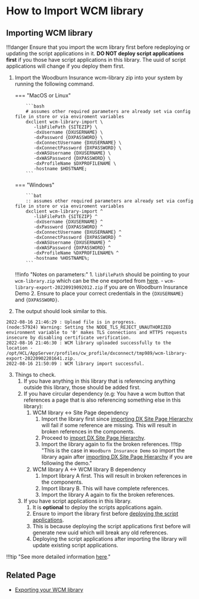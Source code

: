 # How to Import WCM library

## Importing WCM library
!!!danger
    Ensure that you import the wcm library first before redeploying or updating the script applications in it. **DO NOT deploy script applications first** if you those have script applications in this library. The uuid of script applications will change if you deploy them first.

1. Import the Woodburn Insurance wcm-library zip into your system by running the following command.

    === "MacOS or Linux"

           ```bash
           # assumes other required parameters are already set via config file in store or via enviroment variables
           dxclient wcm-library-import \
              -libFilePath {SITEZIP} \
              -dxUsername {DXUSERNAME} \
              -dxPassword {DXPASSWORD} \
              -dxConnectUsername {DXUSERNAME} \
              -dxConnectPassword {DXPASSWORD} \
              -dxWASUsername {DXUSERNAME} \
              -dxWASPassword {DXPASSWORD} \
              -dxProfileName $DXPROFILENAME \
              -hostname $HOSTNAME;
           ```

    === "Windows"

           ```bat
           :: assumes other required parameters are already set via config file in store or via enviroment variables
           dxclient wcm-library-import ^
              -libFilePath {SITEZIP} ^
              -dxUsername {DXUSERNAME} ^
              -dxPassword {DXPASSWORD} ^
              -dxConnectUsername {DXUSERNAME} ^
              -dxConnectPassword {DXPASSWORD} ^
              -dxWASUsername {DXUSERNAME} ^
              -dxWASPassword {DXPASSWORD} ^
              -dxProfileName %DXPROFILENAME% ^
              -hostname %HOSTNAME%;
           ```

    !!!info "Notes on parameters:"
         1. `libFilePath` should be pointing to your `wcm-library.zip` which can be the one exported from [here](export_wcm_library.md).
            - `wcm-library-export-20220919092012.zip` if you are on Woodburn Insurance Demo
         2. Ensure to place your correct credentials in the `{DXUSERNAME}` and `{DXPASSWORD}`.


2. The output should look similar to this.
  ```
  2022-08-16 21:46:29 : Upload file is in progress.
  (node:57924) Warning: Setting the NODE_TLS_REJECT_UNAUTHORIZED environment variable to '0' makes TLS connections and HTTPS requests insecure by disabling certificate verification.
  2022-08-16 21:46:30 : WCM library uploaded successfully to the location - /opt/HCL/AppServer/profiles/cw_profile/dxconnect/tmp989/wcm-library-export-20220902201641.zip.
  2022-08-16 21:50:09 : WCM library import successful.
  ```

3. Things to check.
      1. If you have anything in this library that is referencing anything outside this library, those should be added first.
      2. If you have circular dependency (e.g: You have a wcm button that references a page that is also referencing something else in this library):
         1. WCM library <-> Site Page dependency
            1. Import the library first since [importing DX Site Page Hierarchy](import_site_page_hierarchy.md) will fail if some reference are missing. This will result in broken references in the components.
            2. Proceed to [import DX Site Page Hierarchy](import_site_page_hierarchy.md).
            3. Import the library again to fix the broken references.
            !!!tip "This is the case in `Woodburn Insurance Demo` so import the library again after [importing DX Site Page Hierarchy](import_site_page_hierarchy.md) if you are following the demo."
         2. WCM library A <-> WCM library B dependency
            1. Import library A first. This will result in broken references in the components.
            2. Import library B. This will have complete references.
            3. Import the library A again to fix the broken references.
      3. If you have script applications in this library. 
         1. It is **optional** to deploy the scripts applications again.
         2. Ensure to import the library first before [deploying the script applications](../../common-setup/build-and-deploy/build_and_deploy_scriptapps.md).
         3. This is because deploying the script applications first before will generate new uuid which will break any old references.
         4. Deploying the script applications after importing the library will update existing script applications.

!!!tip "See more detailed information [here](https://help.hcltechsw.com/digital-experience/9.5/containerization/wcmlibraries.html)."

## Related Page
   - [Exporting your WCM library](export_wcm_library.md)
